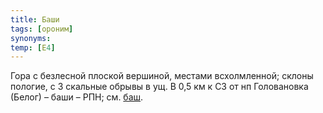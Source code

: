 ```yaml
---
title: Баши
tags: [ороним]
synonyms:
temp: [Е4]
---
```


Гора с безлесной плоской вершиной, местами всхолмленной; склоны пологие, с З
скальные обрывы в ущ. В 0,5 км к СЗ от нп Головановка (Белог) – баши – РПН; см.
[баш](terms/баш).
